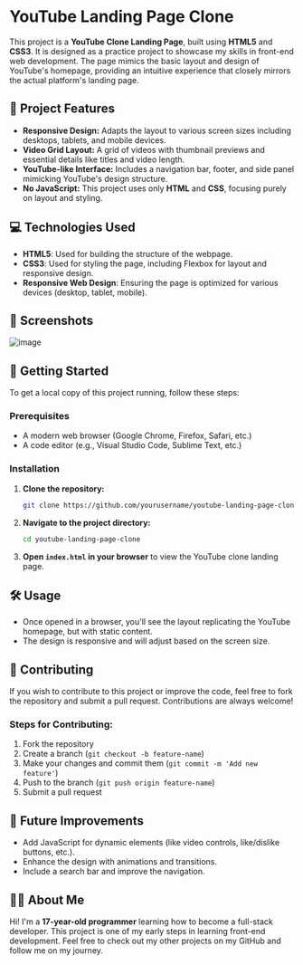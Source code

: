 # YouTube Landing Page Clone

This project is a **YouTube Clone Landing Page**, built using **HTML5** and **CSS3**. It is designed as a practice project to showcase my skills in front-end web development. The page mimics the basic layout and design of YouTube's homepage, providing an intuitive experience that closely mirrors the actual platform's landing page.

## 🌟 Project Features

* **Responsive Design:** Adapts the layout to various screen sizes including desktops, tablets, and mobile devices.
* **Video Grid Layout:** A grid of videos with thumbnail previews and essential details like titles and video length.
* **YouTube-like Interface:** Includes a navigation bar, footer, and side panel mimicking YouTube's design structure.
* **No JavaScript:** This project uses only **HTML** and **CSS**, focusing purely on layout and styling.

## 💻 Technologies Used

* **HTML5**: Used for building the structure of the webpage.
* **CSS3**: Used for styling the page, including Flexbox for layout and responsive design.
* **Responsive Web Design**: Ensuring the page is optimized for various devices (desktop, tablet, mobile).

## 📸 Screenshots

![image](https://github.com/user-attachments/assets/18c4a16a-1fba-4cae-9865-dad9a851a1af)



## 🚀 Getting Started

To get a local copy of this project running, follow these steps:

### Prerequisites

* A modern web browser (Google Chrome, Firefox, Safari, etc.)
* A code editor (e.g., Visual Studio Code, Sublime Text, etc.)

### Installation

1. **Clone the repository:**

   ```bash
   git clone https://github.com/yourusername/youtube-landing-page-clone.git
   ```

2. **Navigate to the project directory:**

   ```bash
   cd youtube-landing-page-clone
   ```

3. **Open `index.html` in your browser** to view the YouTube clone landing page.

## 🛠️ Usage

* Once opened in a browser, you'll see the layout replicating the YouTube homepage, but with static content.
* The design is responsive and will adjust based on the screen size.

## 🤝 Contributing

If you wish to contribute to this project or improve the code, feel free to fork the repository and submit a pull request. Contributions are always welcome!

### Steps for Contributing:

1. Fork the repository
2. Create a branch (`git checkout -b feature-name`)
3. Make your changes and commit them (`git commit -m 'Add new feature'`)
4. Push to the branch (`git push origin feature-name`)
5. Submit a pull request

## 🌱 Future Improvements

* Add JavaScript for dynamic elements (like video controls, like/dislike buttons, etc.).
* Enhance the design with animations and transitions.
* Include a search bar and improve the navigation.

## 👨‍💻 About Me

Hi! I'm a **17-year-old programmer** learning how to become a full-stack developer. This project is one of my early steps in learning front-end development. Feel free to check out my other projects on my GitHub and follow me on my journey.

